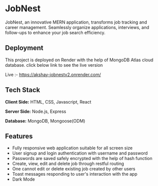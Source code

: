# JobNest

JobNest, an innovative MERN application, transforms job tracking and career management. Seamlessly organize applications, interviews, and follow-ups to enhance your job search efficiency.


## Deployment

This project is deployed on Render with the help of MongoDB Atlas cloud database. click below link to see the live version

Live :- https://akshay-jobnestv2.onrender.com/

## Tech Stack

**Client Side:** HTML, CSS, Javascript, React

**Server Side:** Node.js, Express

**Database:** MongoDB, Mongoose(ODM)

## Features

- Fully responsive web application suitable for all screen size
- User signup and login authentication with username and password
- Passwords are saved safely encrypted with the help of hash function
- Create, view, edit and delete job through restful routing
- One cannot edit or delete existing job created by other users
- Toast messages responding to user's interaction with the app
- Dark Mode

